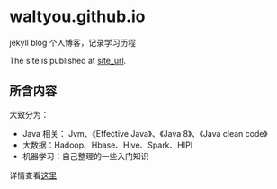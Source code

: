 # waltyou.github.io

jekyll blog 个人博客，记录学习历程

The site is published at [site_url](https://waltyou.github.io/).

## 所含内容

大致分为：
- Java 相关： Jvm、《Effective Java》、《Java 8》、《Java clean code》
- 大数据：Hadoop、Hbase、Hive、Spark、HIPI
- 机器学习：自己整理的一些入门知识

详情查看[这里](https://waltyou.github.io/categories/)

